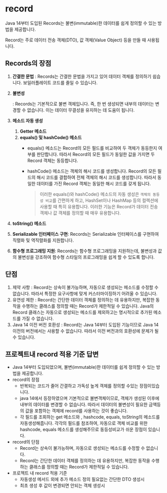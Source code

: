 # record

Java 14부터 도입된 Records는 불변(immutable)한 데이터를 쉽게 정의할 수 있는 방법을 제공합니다.

Record는 주로 데이터 전송 객체(DTO), 값 객체(Value Object) 등을 만들 때 사용됩니다.

## Records의 장점

1. **간결한 문법**
   : Records는 간결한 문법을 가지고 있어 데이터 객체를 정의하기 쉽습니다. 보일러플레이트 코드를 줄일 수 있습니다.
2. **불변성**

   : Records는 기본적으로 불변 객체입니다. 즉, 한 번 생성되면 내부의 데이터는 변경할 수 없습니다. 이는 데이터 무결성을 유지하는 데 도움이 됩니다.
3. **메소드 자동 생성**

   1. **Getter 메소드**
   2. **equals() 및 hashCode() 메소드**
      - equals() 메소드는 Record의 모든 필드를 비교하여 두 객체가 동등한지 여부를 판단합니다. 따라서 Record의 모든 필드가 동일한 값을 가지면 두 Record 객체는 동등합니다.
      - hashCode() 메소드는 객체의 해시 코드를 생성합니다. Record의 모든 필드의 해시 코드를 결합하여 전체 객체의 해시 코드를 생성합니다. 따라서 동일한 데이터를 가진 Record 객체는 동일한 해시 코드를 갖게 됩니다.

        > 이러한 equals()와 hashCode() 메소드의 자동 생성은 `객체의 동등성 비교`를 간편하게 하고, HashSet이나 HashMap 등의 컬렉션에 사용할 때 특히 유용합니다. 이러한 기능은 Record가 데이터 전송 객체나 값 객체를 정의할 때 매우 유용합니다.
        >
4. **toString() 메소드**
5. **Serializable 인터페이스 구현**: Records는 Serializable 인터페이스를 구현하여 직렬화 및 역직렬화를 지원합니다.
6. **함수형 프로그래밍 지원**: Records는 함수형 프로그래밍을 지원하는데, 불변성과 값의 불변성을 강조하여 함수형 스타일의 프로그래밍을 쉽게 할 수 있도록 합니다.

## 단점

1. 제약 사항
   : Record는 상속이 불가능하며, 자동으로 생성되는 메소드를 수정할 수 없습니다. 따라서 특정한 요구사항에 맞게 커스터마이징하기 어려울 수 있습니다.
2. 유연성 제한
   : Record는 간단한 데이터 객체를 정의하는 데 유용하지만, 복잡한 동작을 수행하는 클래스를 정의할 때는 Record가 제한적일 수 있습니다.
   Java의 Record 클래스는 자동으로 생성되는 메소드를 제외하고는 명시적으로 추가된 메소드를 가질 수 없습니다.
3. Java 14 이전 버전 호환성
   : Record는 Java 14부터 도입된 기능이므로 Java 14 이전의 버전에서는 사용할 수 없습니다. 따라서 이전 버전과의 호환성에 문제가 될 수 있습니다.


## 프로젝트내 record 적용 기준 답변

- Java 14부터 도입되었으며, 불변(immutable)한 데이터를 쉽게 정의할 수 있는 방법을 제공합니다.
- record의 장점
  - 반복되는 코드가 줄어 간결하고 가독성 높게 객체를 정의할 수있는 장점이있습니다.
  - java 14에서 등장하였으며 기본적으로 불변객체이므로, 객체가 생성된 이후에 내부의 데이터를 변경할 수 없습니다. 따라서 데이터의 불변성이 필요한 금액등의 값을 포함하는 객체에 record를 사용하는 것이 좋습니다.
  - 각 필드를 조회하는 get 메소드와 , hashcode, equals, toString의 메소드를 자동생성해줍니다. 각각의 필드를 참조하여, 자동으로 객체 비교를 위한 hashcode, equals 메소드를 생성해주므로 동등성비교가 쉬운 장점이 있습니다.
- record의 단점
  - Record는 상속이 불가능하며, 자동으로 생성되는 메소드를 수정할 수 없습니다.
  - Record는 간단한 데이터 객체를 정의하는 데 유용하지만, 복잡한 동작을 수행하는 클래스를 정의할 때는 Record가 제한적일 수 있습니다.
- 프로젝트 내 record 적용 기준
  - 자동생성 메서드 외에 추가 메소드 정의 필요없는 간단한 DTO 생성시
  - 최초 생성 후 값이 변경되면 안되는 객체 생성시
